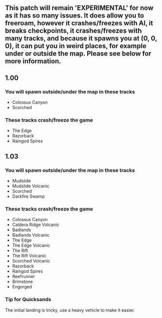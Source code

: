 ## This patch will remain 'EXPERIMENTAL' for now as it has so many issues. It does allow you to freeroam, however it crashes/freezes with AI, it breaks checkpoints, it crashes/freezes with many tracks, and because it spawns you at (0, 0, 0), it can put you in weird places, for example under or outside the map. Please see below for more information.

## 1.00

### You will spawn outside/under the map in these tracks
- Colossus Canyon
- Scorched

### These tracks crash/freeze the game
- The Edge
- Razorback
- Raingod Spires

## 1.03

### You will spawn outside/under the map in these tracks
- Mudslide
- Mudslide Volcanic
- Scorched
- Darkfire Swamp

### These tracks crash/freeze the game
- Colossus Canyon
- Caldera Ridge Volcanic
- Badlands
- Badlands Volcanic
- The Edge
- The Edge Volcanic
- The Rift
- The Rift Volcanic
- Scorched Volcanic
- Razorback
- Raingod Spires
- Reefrunner
- Brimstone
- Engorged

### Tip for Quicksands
The initial landing is tricky, use a heavy vehicle to make it easier.
